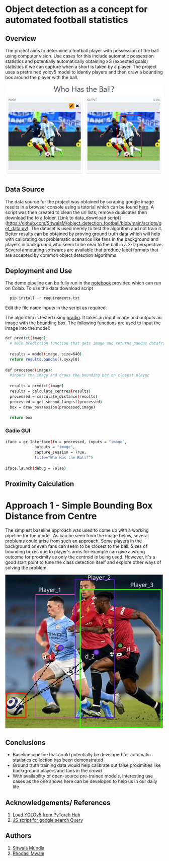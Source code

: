 # Object detection as a concept for automated football statistics

## Overview 

The project aims to determine a football player with possession of the ball using computer vision. Use cases for this include automatic possession statistics and potentially automatically obtaining xG (expected goals) statistics if we can capture when a short is taken by a player. The project uses a pretrained yolov5 model to identiy players and then draw a bounding box around the player with the ball.

![Example output from gradio](https://github.com/SitwalaM/object_detection_football/blob/main/images/example4.PNG)

## Data Source 

The data source for the project was obtained by scraping google image results in a browser console using a tutorial which can be found [here](https://www.pyimagesearch.com/2017/12/04/how-to-create-a-deep-learning-dataset-using-google-images/). A script was then created to clean the url lists, remove duplicates then download the to a folder. [Link to data_download script] (https://github.com/SitwalaM/object_detection_football/blob/main/scripts/get_data.py). The dataset is used merely to test the algorithm and not train it. Better results can be obtained by proving ground truth data which will help with calibrating out problematic scenarios like fans in the background and players in background who seem to be near to the ball in a 2-D perspective. Several annotating softwares are available that produce label formats that are accepted by common object detection algorithms

## Deployment and Use

The demo pipeline can be fully run in the [notebook](https://github.com/SitwalaM/object_detection_football/blob/main/notebooks/ball_possession.ipynb) provided which can run on Colab. To use the data download script

```bash
  pip install -r requirements.txt 
```

Edit the file name inputs in the script as required.

The algorithm is tested using [gradio](https://gradio.app/). It takes an input image and outputs an image with the bounding box. The following functions are used to input the image into the model:

```bash
def predict(image):
  # main prediction function that gets image and returns pandas dataframe

  results = model(image, size=640)  
  return results.pandas().xyxy[0] 
  
def processed(image):
  #inputs the image and draws the bounding box on closest player

  results = predict(image)
  results = calculate_centres(results)
  processed = calculate_distance(results)
  processed = get_second_largest(processed)
  box = draw_possession(processed,image)

  return box
```

### Gadio GUI

```bash
iface = gr.Interface(fn = processed, inputs = "image", 
             outputs = "image",
             capture_session = True, 
             title="Who Has the Ball?")
             
iface.launch(debug = False)

```

## Proximity Calculation

# Approach 1 - Simple Bounding Box Distance from Centre

The simplest baseline approach was used to come up with a working pipeline for the model. As can be seen from the image below, several problems could arise from such an approach. Some players in the background or even fans can seem to be closest to the ball. Sizes of bounding boxes due to player's arms for example can give a wrong outcome for proximity as only the centroid is being used. However, it's a good start point to tune the class detection itself and explore other ways of solving the problem. 

![player proximity calculation](https://github.com/SitwalaM/object_detection_football/blob/main/images/calculations.svg)


## Conclusions

* Baseline pipeline that could potentially be developed for automatic statistics collection has been demonstrated
* Ground truth training data would help calibrate out false proximities like backrground players and fans in the crowd
* With availability of open-source pre-trained models, interesting use cases as the one shows here can be developed to help us in our daily life


## Acknowledgements/ References

1. [Load YOLOv5 from PyTorch Hub](https://github.com/ultralytics/yolov5/issues/36)
2. [JS script for google search Query](https://www.pyimagesearch.com/2017/12/04/how-to-create-a-deep-learning-dataset-using-google-images/)

## Authors
1. [Sitwala Mundia](https://github.com/SitwalaM)
2. [Rhodasi Mwale](https://github.com/DhasiM)





